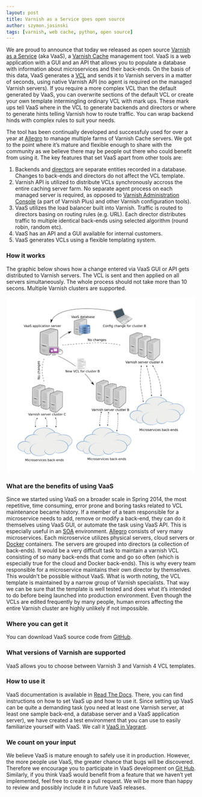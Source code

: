 ```yaml
---
layout: post
title: Varnish as a Service goes open source
author: szymon.jasinski
tags: [varnish, web cache, python, open source]
---
```


We are proud to announce that today we released as open source [Varnish as a Service](https://github.com/allegro/vaas) 
(aka VaaS), a [Varnish Cache](https://www.varnish-cache.org/) management tool. VaaS is a web application with a GUI and 
an API that allows you to populate a database with information about microservices and their back-ends. On the basis of 
this data, VaaS generates a [VCL](https://www.varnish-cache.org/trac/wiki/VCL) and sends it to Varnish servers in a 
matter of seconds, using native Varnish API (no agent is required on the managed Varnish servers). If you require a more 
complex VCL than the default generated by VaaS, you can overwrite sections of the default VCL or create your own 
template intermingling ordinary VCL with mark ups. These mark ups tell VaaS where in the VCL to generate backends and 
directors or where to generate hints telling Varnish how to route traffic. You can wrap backend hinds with complex rules 
to suit your needs.

The tool has been continually developed and successfuly used for over a year at [Allegro](http://allegro.pl) to manage 
multiple farms of Varnish Cache servers. We got to the point where it’s mature and flexible enough to share with the 
community as we believe there may be people out there who could benefit from using it. The key features that set VaaS 
apart from other tools are:

1. Backends and [directors](https://www.varnish-cache.org/docs/trunk/reference/vmod_directors.generated.html) are 
separate entities recorded in a database. Changes to back-ends and directors do not affect the VCL template.
2. Varnish API is utilized to distribute VCLs synchronously accross the entire caching server farm. No separate agent 
process on each managed server is required, as opposed to [Varnish Administration 
Console](https://www.varnish-software.com/product/varnish-administration-console-0) (a part of Varnish Plus) and other 
Varnish configuration tools).
3. VaaS utilizes the load balancer built into Varnish. Traffic is routed to directors basing on routing rules (e.g.
URL). Each director distributes traffic to multiple identical back-ends using selected algorithm (round robin, random 
etc).
4. VaaS has an API and a GUI available for internal customers.
5. VaaS generates VCLs using a flexible templating system.

### How it works

The graphic below shows how a change entered via VaaS GUI or API gets distributed to Varnish servers. The VCL is sent 
and then applied on all servers simultaneously. The whole process should not take more than 10 secons. Multiple Varnish 
clusters are supported.

![VaaS application](/img/articles/2015-07-28-vaas-application.png "VaaS application")

### What are the benefits of using VaaS
Since we started using VaaS on a broader scale in Spring 2014, the most repetitive, time consuming, error prone and 
boring tasks related to VCL maintenance became history. If a member of a team responsible for a microservice needs to 
add, remove or modify a back-end, they can do it themselves using VaaS GUI, or automate the task using VaaS API. This is 
especially useful in an [SOA](https://en.wikipedia.org/wiki/Service-oriented_architecture) environment.
[Allegro](http://allegro.pl) consists of very many microservices. Each microservice utilizes physical servers, cloud
servers or [Docker](https://www.docker.com/) containers. The servers are grouped into directors (a collection of 
back-ends). It would be a very difficult task to maintain a varnish VCL consisting of so many back-ends that come and go 
so often (which is especially true for the cloud and Docker back-ends). This is why every team responsible for a 
microservice maintains their own director by themselves. This wouldn’t be possible without VaaS. What is worth noting, 
the VCL template is maintained by a narrow group of Varnish specialists. That way we can be sure that the template is 
well tested and does what it’s intended to do before being launched into production environment. Even though the VCLs 
are edited frequently by many people, human errors affecting the entire Varnish cluster are highly unlikely if not 
impossible.

### Where you can get it
You can download VaaS source code from [GitHub](https://github.com/allegro/vaas).

### What versions of Varnish are supported
VaaS allows you to choose between Varnish 3 and Varnish 4 VCL templates.

### How to use it
VaaS documentation is available in [Read The Docs](https://rtd.allegrogroup.com/docs/vaas/en/latest/). There, you can 
find instructions on how to set VaaS up and how to use it. Since setting up VaaS can be quite a demanding task (you need 
at least one Varnish server, at least one sample back-end, a database server and a VaaS application server), we have 
created a test environment that you can use to easily familiarize yourself with VaaS. We call it [VaaS in 
Vagrant](https://rtd.allegrogroup.com/docs/vaas/en/latest/quick-start/vagrant/).

### We count on your input
We believe VaaS is mature enough to safely use it in production. However, the more people use VaaS, the greater chance 
that bugs will be discovered. Therefore we encourage you to participate in VaaS development on [Git 
Hub](https://github.com/allegro/vaas). Similarly, if you think VaaS would benefit from a feature that we haven’t yet
implemented, feel free to create a pull request. We will be more than happy to review and possibly include it in future 
VaaS releases.
